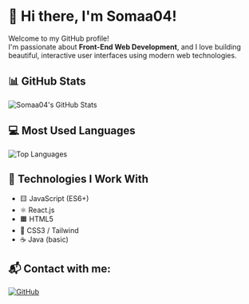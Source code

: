 # 👋 Hi there, I'm Somaa04!

Welcome to my GitHub profile!  
I'm passionate about **Front-End Web Development**, and I love building beautiful, interactive user interfaces using modern web technologies.

## 📊 GitHub Stats

![Somaa04's GitHub Stats](https://github-readme-stats.vercel.app/api?username=Somaa04&show_icons=true&theme=radical)


## 💻 Most Used Languages

![Top Languages](https://github-readme-stats.vercel.app/api/top-langs/?username=Somaa04&layout=compact&langs_count=6&theme=radical)


## 🚀 Technologies I Work With

- 🟨 JavaScript (ES6+)
- ⚛️ React.js
- 🟧 HTML5
- 🎨 CSS3 / Tailwind 
- ☕ Java (basic)

## 📬 Contact with me:

[![GitHub](https://img.shields.io/badge/GitHub-100000?style=for-the-badge&logo=github&logoColor=white)](https://github.com/Somaa04)



